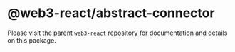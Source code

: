 # @web3-react/abstract-connector

Please visit the [parent `web3-react` repository](https://github.com/starcoinorg/starswap-web3) for documentation and details on this package.
